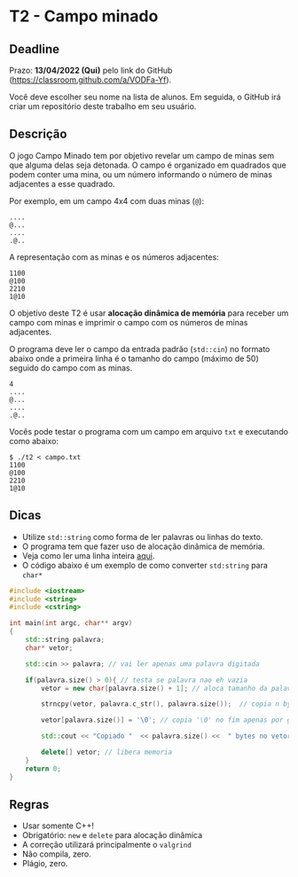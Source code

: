 
# T2 - Campo minado

## Deadline

Prazo: **13/04/2022 (Qui)** pelo link do GitHub (https://classroom.github.com/a/VODFa-Yf).

Você deve escolher seu nome na lista de alunos. Em seguida, o GitHub irá criar um repositório deste trabalho em seu usuário.

## Descrição

O jogo Campo Minado tem por objetivo revelar um campo de minas sem que alguma delas seja detonada.  O campo é organizado em quadrados que podem conter uma mina, ou um número informando o número de minas adjacentes a esse quadrado.

Por exemplo, em um campo 4x4 com duas minas (`@`):
```
....
@...
....
.@..
```
A representação com as minas e os números adjacentes:
```
1100
@100
2210
1@10
```

O objetivo deste T2 é usar **alocação dinâmica de memória** para receber um campo com minas e imprimir o campo com os números de minas adjacentes.

O programa deve ler o campo da entrada padrão (`std::cin`) no formato abaixo onde a primeira linha é o tamanho do campo (máximo de 50) seguido do campo com as minas.
```
4
....
@...
....
.@..
```

Vocês pode testar o programa com um campo em arquivo `txt` e executando como abaixo:
```
$ ./t2 < campo.txt
1100
@100
2210
1@10
```

## Dicas
- Utilize `std::string` como forma de ler palavras ou linhas do texto.
- O programa tem que fazer uso de alocação dinâmica de memória.
- Veja como ler uma linha inteira [aqui](../../aulas/introducao_cxx#entrada-e-saída).
- O código abaixo é um exemplo de como converter `std:string` para `char*`


```C++
#include <iostream>
#include <string>
#include <cstring>

int main(int argc, char** argv)
{
    std::string palavra;
    char* vetor;

    std::cin >> palavra; // vai ler apenas uma palavra digitada

    if(palavra.size() > 0){ // testa se palavra nao eh vazia
        vetor = new char[palavra.size() + 1]; // aloca tamanho da palavra mais 1 para `\0' no fim

        strncpy(vetor, palavra.c_str(), palavra.size());  // copia n bytes

        vetor[palavra.size()] = '\0'; // copia '\0' no fim apenas por garantia

        std::cout << "Copiado "  << palavra.size() <<  " bytes no vetor: " << vetor << std::endl;

        delete[] vetor; // libera memoria
    }
    return 0;
}
```

## Regras

- Usar somente C++!
- Obrigatório: `new` e `delete` para alocação dinâmica
- A correção utilizará principalmente o `valgrind`
- Não compila, zero.
- Plágio, zero.
